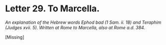 <h1>Letter 29. To Marcella.</h1>

<p><i>An explanation of the Hebrew words <I>Ephod bad</I> (1 Sam. ii. 18) and <I>Teraphim</I> (Judges xvii. 5). Written at Rome to Marcella, also at Rome a.d. 384.</i></p>

[Missing]